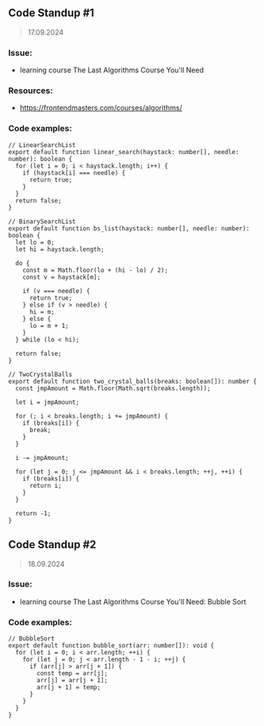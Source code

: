 ## Code Standup #1

> 17.09.2024

### Issue:
- learning course The Last Algorithms Course You'll Need

### Resources:
- https://frontendmasters.com/courses/algorithms/

### Code examples:

```
// LinearSearchList
export default function linear_search(haystack: number[], needle: number): boolean {
  for (let i = 0; i < haystack.length; i++) {
    if (haystack[i] === needle) {
      return true;
    }
  }
  return false;
}

// BinarySearchList
export default function bs_list(haystack: number[], needle: number): boolean {
  let lo = 0;
  let hi = haystack.length;

  do {
    const m = Math.floor(lo + (hi - lo) / 2);
    const v = haystack[m];

    if (v === needle) {
      return true;
    } else if (v > needle) {
      hi = m;
    } else {
      lo = m + 1;
    }
  } while (lo < hi);

  return false;
}

// TwoCrystalBalls
export default function two_crystal_balls(breaks: boolean[]): number {
  const jmpAmount = Math.floor(Math.sqrt(breaks.length));

  let i = jmpAmount;

  for (; i < breaks.length; i += jmpAmount) {
    if (breaks[i]) {
      break;
    }
  }

  i -= jmpAmount;

  for (let j = 0; j <= jmpAmount && i < breaks.length; ++j, ++i) {
    if (breaks[i]) {
      return i;
    }
  }

  return -1;
}
```

## Code Standup #2

> 18.09.2024

### Issue:
  - learning course The Last Algorithms Course You'll Need: Bubble Sort

### Code examples:

```
// BubbleSort
export default function bubble_sort(arr: number[]): void {
  for (let i = 0; i < arr.length; ++i) {
    for (let j = 0; j < arr.length - 1 - i; ++j) {
      if (arr[j] > arr[j + 1]) {
        const temp = arr[j];
        arr[j] = arr[j + 1];
        arr[j + 1] = temp;
      }
    }
  }
}
```
